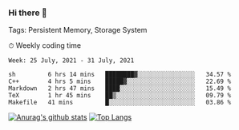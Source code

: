 ### Hi there 👋

Tags: Persistent Memory, Storage System

<!--

[![Anurag's github stats](https://github-readme-stats.vercel.app/api?username=wwyf)](https://github.com/anuraghazra/github-readme-stats)

[![Anurag's github stats](https://github-readme-stats.vercel.app/api?username=wwyf&count_private=true)](https://github.com/anuraghazra/github-readme-stats)


[![Top Langs](https://github-readme-stats.vercel.app/api/top-langs/?username=wwyf&count_private=true&&hide=jupyter%20notebook,html)](https://github.com/anuraghazra/github-readme-stats)



-->


⏱ Weekly coding time

<!--START_SECTION:waka-->
```text
Week: 25 July, 2021 - 31 July, 2021

sh         6 hrs 14 mins   ████████▓░░░░░░░░░░░░░░░░   34.57 % 
C++        4 hrs 5 mins    █████▓░░░░░░░░░░░░░░░░░░░   22.69 % 
Markdown   2 hrs 47 mins   ████░░░░░░░░░░░░░░░░░░░░░   15.49 % 
TeX        1 hr 45 mins    ██▒░░░░░░░░░░░░░░░░░░░░░░   09.79 % 
Makefile   41 mins         █░░░░░░░░░░░░░░░░░░░░░░░░   03.86 % 
```
<!--END_SECTION:waka-->



[![Anurag's github stats](https://github-readme-stats.vercel.app/api?username=wwyf&count_private=true&show_icons=true&hide_border=true)](https://github.com/anuraghazra/github-readme-stats) [![Top Langs](https://github-readme-stats.vercel.app/api/top-langs/?username=wwyf&count_private=true&hide=jupyter%20notebook,html,OpenEdge%20ABL&langs_count=10&layout=compact&hide_border=true)](https://github.com/anuraghazra/github-readme-stats)

<!--

[![willianrod's wakatime stats](https://github-readme-stats.vercel.app/api/wakatime?username=wwyf)](https://github.com/anuraghazra/github-readme-stats)


-->
